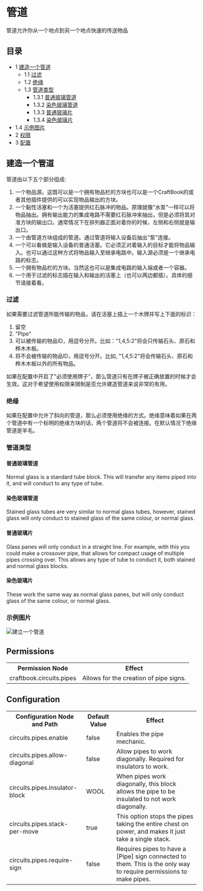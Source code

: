 # 管道

管道允许你从一个地点到另一个地点快速的传送物品

## 目录

  * 1 [建造一个管道](#建造一个管道)
    * 1.1 [过滤](#过滤)
    * 1.2 [绝缘](#绝缘)
    * 1.3 [管道类型](#管道类型)
      * 1.3.1 [普通玻璃管道](#普通玻璃管道)
      * 1.3.2 [染色玻璃管道](#染色玻璃管道)
      * 1.3.3 [普通玻璃片](#普通玻璃片)
      * 1.3.4 [染色玻璃片](#染色玻璃片)
  * 1.4 [示例图片](#示例图片)
  * 2 [权限](#权限)
  * 3 [配置](#配置)

##  建造一个管道

管道由以下五个部分组成:

  1. 一个物品源。这既可以是一个拥有物品栏的方块也可以是一个CraftBook的或者其他插件提供的可以实现物品输出的方块。
  2. 一个黏性活塞和一个为活塞提供红石脉冲的物品。原理就像"水泵"一样可以将物品抽出。拥有输出能力的集成电路不需要红石脉冲来抽出，但是必须将其对准方块的输出口。通常情况下在排列器正面对着你的时候，左侧和右侧就是输出口。
  3. 一个由管道方块组成的管道。通过管道将输入设备后抽出"泵"连接。
  4. 一个可以看做是输入设备的普通活塞。它必须正对着输入的目标才能将物品输入。也可以通过这种方式将物品输入至继承电路中。输入源必须是一个继承电路的标志。
  5. 一个拥有物品栏的方块。当然这也可以是集成电路的输入端或者一个容器。
  6. 一个用于过滤的标志插在输入和输出的活塞上（也可以两边都插）。具体的细节请接着看。

###  过滤

如果需要过滤管道所能传输的物品，请在活塞上插上一个木牌并写上下面的标识：

  1. 留空
  2. "Pipe"
  3. 可以被传输的物品ID，用逗号分开。比如："1,4,5:2"将会只传输石头、原石和桦木木板。
  4. 将不会被传输的物品ID，用逗号分开。比如, "1,4,5:2"将会传输石头、原石和桦木木板以外的所有物品。

如果在配置中开启了"必须使用牌子"，那么管道只有在牌子被正确放置的时候才会生效。这对于希望使用权限来限制是否允许建造管道来说非常的有用。

###  绝缘

如果在配置中允许了斜向的管道，那么必须使用绝缘的方式。绝缘意味着如果在两个管道中有一个标明的绝缘方块的话，两个管道将不会被连接。在默认情况下绝缘管道是羊毛。

###  管道类型

####  普通玻璃管道

Normal glass is a standard tube block. This will transfer any items piped into
it, and will conduct to any type of tube.

####  染色玻璃管道

Stained glass tubes are very similar to normal glass tubes, however, stained
glass will only conduct to stained glass of the same colour, or normal glass.

####  普通玻璃片

Glass panes will only conduct in a straight line. For example, with this you
could make a crossover pipe, that allows for compact usage of multiple pipes
crossing over. This allows any type of tube to conduct it, both stained and
normal glass blocks.

####  染色玻璃片

These work the same way as normal glass panes, but will only conduct glass of
the same colour, or normal glass.

###  示例图片

![建立一个管道](http://wiki.sk89q.com/w/content/b/ba/CraftBookPipes.png)

##  Permissions

<table>
<tr>
<th> Permission Node
</th>
<th> Effect
</th></tr>
<tr>
<td> craftbook.circuits.pipes
</td>
<td> Allows for the creation of pipe signs.
</td></tr></table>

##  Configuration

<table>
<tr>
<th> Configuration Node and Path
</th>
<th> Default Value
</th>
<th> Effect
</th></tr>
<tr>
<td> circuits.pipes.enable
</td>
<td> false
</td>
<td> Enables the pipe mechanic.
</td></tr>
<tr>
<td> circuits.pipes.allow-diagonal
</td>
<td> false
</td>
<td> Allow pipes to work diagonally. Required for insulators to work.
</td></tr>
<tr>
<td> circuits.pipes.insulator-block
</td>
<td> WOOL
</td>
<td> When pipes work diagonally, this block allows the pipe to be insulated to not work diagonally.
</td></tr>
<tr>
<td> circuits.pipes.stack-per-move
</td>
<td> true
</td>
<td> This option stops the pipes taking the entire chest on power, and makes it just take a single stack.
</td></tr>
<tr>
<td> circuits.pipes.require-sign
</td>
<td> false
</td>
<td> Requires pipes to have a [Pipe] sign connected to them. This is the only way to require permissions to make pipes.
</td></tr></table>

